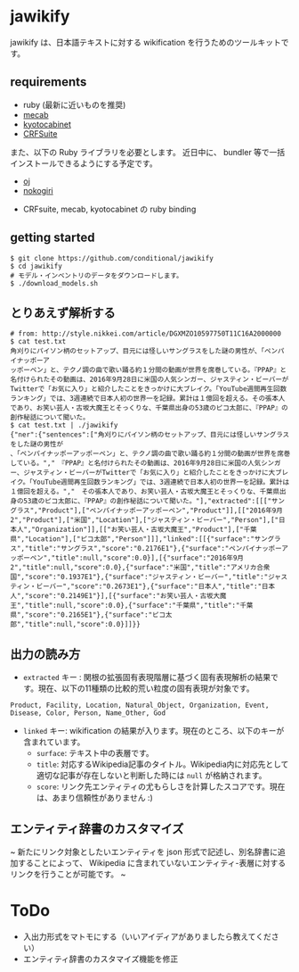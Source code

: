 # jawikify

jawikify は、日本語テキストに対する wikification を行うためのツールキットです。

## requirements

* ruby (最新に近いものを推奨)
* [mecab](http://taku910.github.io/mecab/)
* [kyotocabinet](http://fallabs.com/kyotocabinet/)
* [CRFSuite](http://www.chokkan.org/software/crfsuite/)

また、以下の Ruby ライブラリを必要とします。 近日中に、 bundler 等で一括インストールできるようにする予定です。

* [oj](https://github.com/ohler55/oj)
* [nokogiri](http://www.nokogiri.org/)
<!-- * [mecab](https://rubygems.org/gems/mecab/versions/0.996) -->
* CRFsuite, mecab, kyotocabinet の ruby binding

## getting started

```
$ git clone https://github.com/conditional/jawikify
$ cd jawikify
# モデル・インベントリのデータをダウンロードします。
$ ./download_models.sh
```

## とりあえず解析する

```
# from: http://style.nikkei.com/article/DGXMZO10597750T11C16A2000000
$ cat test.txt
角刈りにパイソン柄のセットアップ、目元には怪しいサングラスをした謎の男性が、「ペンパイナッポーア
ッポーペン」と、テクノ調の曲で歌い踊る約１分間の動画が世界を席巻している。『PPAP』と名付けられたその動画は、2016年9月28日に米国の人気シンガー、ジャスティン・ビーバーがTwitterで「お気に入り」と紹介したことをきっかけに大ブレイク。「YouTube週間再生回数ランキング」では、3週連続で日本人初の世界一を記録。累計は１億回を超える。その張本人であり、お笑い芸人・古坂大魔王とそっくりな、千葉県出身の53歳のピコ太郎に、『PPAP』の創作秘話について聞いた。
$ cat test.txt | ./jawikify
{"ner":{"sentences":["角刈りにパイソン柄のセットアップ、目元には怪しいサングラスをした謎の男性が
、「ペンパイナッポーアッポーペン」と、テクノ調の曲で歌い踊る約１分間の動画が世界を席巻している。","　『PPAP』と名付けられたその動画は、2016年9月28日に米国の人気シンガー、ジャスティン・ビーバーがTwitterで「お気に入り」と紹介したことをきっかけに大ブレイク。「YouTube週間再生回数ランキング」では、3週連続で日本人初の世界一を記録。累計は１億回を超える。","　その張本人であり、お笑い芸人・古坂大魔王とそっくりな、千葉県出身の53歳のピコ太郎に、『PPAP』の創作秘話について聞いた。"],"extracted":[[["サングラス","Product"],["ペンパイナッポーアッポーペン","Product"]],[["2016年9月2","Product"],["米国","Location"],["ジャスティン・ビーバー","Person"],["日本人","Organization"]],[["お笑い芸人・古坂大魔王","Product"],["千葉県","Location"],["ピコ太郎","Person"]]],"linked":[[{"surface":"サングラス","title":"サングラス","score":"0.2176E1"},{"surface":"ペンパイナッポーアッポーペン","title":null,"score":0.0}],[{"surface":"2016年9月2","title":null,"score":0.0},{"surface":"米国","title":"アメリカ合衆国","score":"0.1937E1"},{"surface":"ジャスティン・ビーバー","title":"ジャスティン・ビーバー","score":"0.2673E1"},{"surface":"日本人","title":"日本人","score":"0.2149E1"}],[{"surface":"お笑い芸人・古坂大魔王","title":null,"score":0.0},{"surface":"千葉県","title":"千葉県","score":"0.2165E1"},{"surface":"ピコ太郎","title":null,"score":0.0}]]}}
```

## 出力の読み方

* `extracted` キー : 関根の拡張固有表現階層に基づく固有表現解析の結果です。現在、以下の11種類の比較的荒い粒度の固有表現が対象です。

```
Product, Facility, Location, Natural_Object, Organization, Event, Disease, Color, Person, Name_Other, God
```

* `linked` キー: wikification の結果が入ります。現在のところ、以下のキーが含まれています。
  * `surface`: テキスト中の表層です。
  * `title`: 対応するWikipedia記事のタイトル。Wikipedia内に対応先として適切な記事が存在しないと判断した時には `null` が格納されます。
  * `score`: リンク先エンティティの尤もらしさを計算したスコアです。現在は、あまり信頼性がありません :)

<!-- デフォルトでは、候補を一つだけ返すようになっていますが、 -->

## エンティティ辞書のカスタマイズ

~ 新たにリンク対象としたいエンティティを json 形式で記述し、別名辞書に追加することによって、 Wikipedia に含まれていないエンティティ-表層に対するリンクを行うことが可能です。 ~

# ToDo

* 入出力形式をマトモにする（いいアイディアがありましたら教えてください）
* エンティティ辞書のカスタマイズ機能を修正
